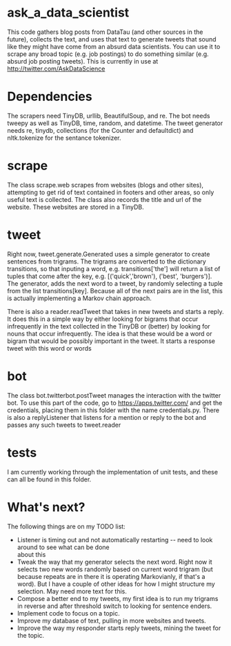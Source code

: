 # ask_a_data_scientist

This code gathers blog posts from DataTau (and other sources in the future), collects the text, and uses that text to generate tweets that sound like they might have come from an absurd data scientists. You can use it to scrape any broad topic (e.g. job postings) to do something similar (e.g. absurd job posting tweets). This is currently in use at http://twitter.com/AskDataScience

# Dependencies
The scrapers need TinyDB, urllib, BeautifulSoup, and re. The bot needs tweepy as well as TinyDB, time, random, and datetime. The tweet generator needs re, tinydb, collections (for the Counter and defaultdict) and nltk.tokenize for the sentance tokenizer.

# scrape
The class scrape.web scrapes from websites (blogs and other sites), attempting to get rid of text contained in footers and other areas, so only useful text is collected. The class also records the title and url of the website. These websites are stored in a TinyDB.

# tweet
Right now, tweet.generate.Generated uses a simple generator to create sentences from trigrams. The trigrams are converted to the dictionary transitions, so that inputing a word, e.g. transitions['the'] will return a list of tuples that
come after the key, e.g. [('quick','brown'), ('best', 'burgers')]. The generator, adds the next word to a tweet, by randomly selecting a tuple from the list transitions[key]. Because all of the next pairs are in the list, this is actually implementing a Markov chain approach.

There is also a reader.readTweet that takes in new tweets and starts a reply. It does this in a simple way by either looking for bigrams that occur infrequently in the text collected in the TinyDB or (better) by looking for nouns that occur infrequently. The idea is that these would be a word or bigram that would be
possibly important in the tweet. It starts a response tweet with this word or words

# bot
The class bot.twitterbot.postTweet manages the interaction with the twitter bot. To use this part of the code, go to https://apps.twitter.com/ and get the credentials, placing them in this folder with the name credentials.py. There is also a replyListener that listens for a mention or reply to the bot and passes
any such tweets to tweet.reader

# tests
I am currently working through the implementation of unit tests, and these can all be found in this folder.

# What's next?
The following things are on my TODO list:
* Listener is timing out and not automatically restarting -- need to look around to see what can be done   
  about this
* Tweak the way that my generator selects the next word. Right now it selects two new words randomly based on
  current word trigram (but because repeats are in there it is operating Markovianly, if that's a word). But
  I have a couple of other ideas for how I might structure my selection. May need more text for this.
* Compose a better end to my tweets, my first idea is to run my trigrams in reverse and after threshold
  switch to looking for sentence enders.
* Implement code to focus on a topic.
* Improve my database of text, pulling in more websites and tweets.
* Improve the way my responder starts reply tweets, mining the tweet for the topic.
